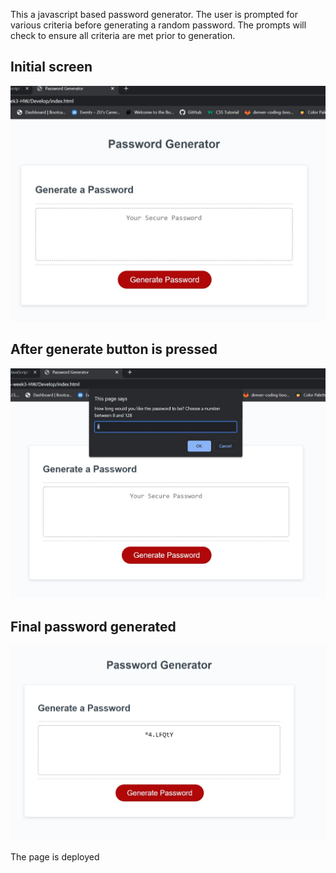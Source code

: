 This a javascript based password generator. The user is prompted for various criteria before generating a random password.
The prompts will check to ensure all criteria are met prior to generation.

## Initial screen
![initial screen](./assets/start.jpg)

## After generate button is pressed
![button press](./assets/buttonpress.jpg)

## Final password generated
![final screen](./assets/finalpw.jpg)

The page is deployed 